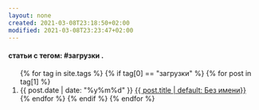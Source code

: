 ```yaml
---
layout: none
created: 2021-03-08T23:18:50+02:00
modified: 2021-03-08T23:23:47+02:00
---
```


#### статьи с тегом: #загрузки .
<ol reversed="reversed">
  {% for tag in site.tags %}
    {% if tag[0] == "загрузки" %}
      {% for post in tag[1] %}
         <li>
           {{ post.date | date: "%y%m%d" }}
           <a href="{{ post.url | prepend: site.baseurl }}">{{ post.title | default: Без имени}}</a>
         </li>
       {% endfor %}
    {% endif %}
  {% endfor %}
</ol>